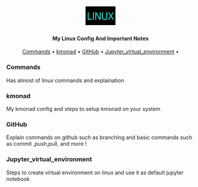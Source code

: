 <h1 align="center">
 <img alt="Linux" title="Linux" height="50" width="80" src="linux.jpg"/>
</h1>

<h4 align="center">My Linux Config And Important Notes</h4>

<p align="center">
    <a href="#Commands">Commands</a> •
    <a href="#kmonad">kmonad</a> •
    <a href="#GitHub">GitHub</a> •
    <a href="#Jupyter_virtual_environment">Jupyter_virtual_environment</a> •
</p>

### Commands  
Has almost of linux commands and explaination 

### kmonad  
My kmonad config and steps to setup kmonad on your system 

### GitHub 
Explain commands on github such as branching and basic commands such as commit ,push,pull, and more !

### Jupyter_virtual_environment 
Steps to create virtual environment on linux and use it as default jupyter notebook 